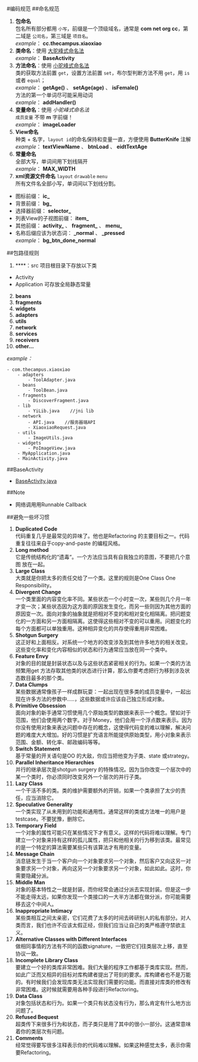 #编码规范
##命名规范
1. **包命名**  
包名所有部分都用 `小写`，前缀是一个顶级域名，通常是 **com net org cc**，第二域是 `公司名`，第三域是 `项目名`。  
*example*： **cc.thecampus.xiaoxiao**  
2. **类命名**：使用 [大驼峰式命名法](http://baike.baidu.com/link?url=Sa5pW2KrG5v21runD8gvGgKC9CBM04X2EYIeA2mgFL9NCb-XamrsczUro5o0Xk3pW_jBnT8o-olFmENfdZibz_)  
*example*： **BaseActivity**  
3. **方法命名**：使用 [小驼峰式命名法](http://baike.baidu.com/link?url=Sa5pW2KrG5v21runD8gvGgKC9CBM04X2EYIeA2mgFL9NCb-XamrsczUro5o0Xk3pW_jBnT8o-olFmENfdZibz_)  
类的获取方法前置 `get`，设置方法前置 `set`，布尔型判断方法不用 `get`，用 `is` 或者 `equal`；  
*example*： **getAge()** 、 **setAge(age)** 、 **isFemale()**  
方法的第一个单词尽可能采用动词  
*example*： **addHandler()**  
4. **变量命名**：使用 *小驼峰式命名法*  
`成员变量` 不带 **m** 字前缀！  
*example*： **imageLoader**  
5. **View命名**  
种类 + 名字，`layout id`的命名保持和变量一直，方便使用 **ButterKnife** 注解  
*example*： **textViewName** 、 **btnLoad** 、 **eidtTextAge**  
6. **常量命名**  
全部大写，单词间用下划线隔开  
*example*： **MAX_WIDTH**  
7. **xml资源文件命名** `layout` `drawable` `menu`  
所有文件名全部小写，单词间以下划线分割。
 - 图标前缀： **ic_**
 - 背景前缀： **bg_**
 - 选择器前缀： **selector_**
 - 列表View的子视图前缀： **item_**
 - 其他前缀： **activity_** 、 **fragment_** 、 **menu_**
 - 名称后缀应该为状态词： **_normal** 、 **_pressed**  
*example*： **bg_btn_done_normal**

##包路径规则
1. **\**：src 项目根目录下存放以下类
 - Activity
 - Application 可存放全局静态常量
2. **beans**
3. **fragments**
4. **widgets**
5. **adapters**
6. **utils**
7. **network**
8. **services**
9. **receivers**
10. **other...**  

*example：*  
```
- com.thecampus.xiaoxiao
    - adapters
        - ToolAdapter.java
    - beans
        - ToolBean.java
    - fragments
        - DiscoverFragment.java
    - lib
        - YiLib.java    //jni lib
    - network
        - API.java    //服务器端API
        - XiaoxiaoRequest.java
    - utils
        - ImageUtils.java
    - widgets
        - PoImageView.java
    - MyApplication.java
    - MainActivity.java
```

##BaseActivity
- [BaseActivity.java](http://git.oschina.net/nekocode/nekoblog/blob/master/category/android/src/BaseActivity.java)

##Note
- 网络调用用Runnable Callback

##避免一些坏习惯
1. **Duplicated Code**  
代码重复几乎是最常见的异味了。他也是Refactoring 的主要目标之一。代码重复往往来自于copy-and-paste 的编程风格。
2. **Long method**  
它是传统结构化的“遗毒“。一个方法应当具有自我独立的意图，不要把几个意图
放在一起。
3. **Large Class**  
大类就是你把太多的责任交给了一个类。这里的规则是One Class One Responsibility。
4. **Divergent Change**  
一个类里面的内容变化率不同。某些状态一个小时变一次，某些则几个月一年才变一次；某些状态因为这方面的原因发生变化，而另一些则因为其他方面的原因变一次。面向对象的抽象就是把相对不变的和相对变化相隔离。把问题变化的一方面和另一方面相隔离。这使得这些相对不变的可以重用。问题变化的每个方面都可以单独重用。这种相异变化的共存使得重用非常困难。
5. **Shotgun Surgery**  
这正好和上面相反。对系统一个地方的改变涉及到其他许多地方的相关改变。这些变化率和变化内容相似的状态和行为通常应当放在同一个类中。
6. **Feature Envy**  
对象的目的就是封装状态以及与这些状态紧密相关的行为。如果一个类的方法频繁用get 方法存取其他类的状态进行计算，那么你要考虑把行为移到涉及状态数目最多的那个类。
7. **Data Clumps**  
某些数据通常像孩子一样成群玩耍：一起出现在很多类的成员变量中，一起出现在许多方法的参数中…..，这些数据或许应该自己独立形成对象。
8. **Primitive Obsession**  
面向对象的新手通常习惯使用几个原始类型的数据来表示一个概念。譬如对于范围，他们会使用两个数字。对于Money，他们会用一个浮点数来表示。因为你没有使用对象来表达问题中存在的概念，这使得代码变的难以理解，解决问题的难度大大增加。好的习惯是扩充语言所能提供原始类型，用小对象来表示范围、金额、转化率、邮政编码等等。
9. **Switch Statement**  
基于常量的开关语句是OO 的大敌，你应当把他变为子类、state 或strategy。
10. **Parallel Inheritance Hierarchies**  
并行的继承层次是shotgun surgery 的特殊情况。因为当你改变一个层次中的某一个类时，你必须同时改变另外一个层次的并行子类。
11. **Lazy Class**  
一个干活不多的类。类的维护需要额外的开销，如果一个类承担了太少的责任，应当消除它。
12. **Speculative Generality**  
一个类实现了从未用到的功能和通用性。通常这样的类或方法唯一的用户是testcase。不要犹豫，删除它。
13. **Temporary Field**  
一个对象的属性可能只在某些情况下才有意义。这样的代码将难以理解。专门建立一个对象来持有这样的孤儿属性，把只和他相关的行为移到该类。最常见的是一个特定的算法需要某些只有该算法才有用的变量。
14. **Message Chain**  
消息链发生于当一个客户向一个对象要求另一个对象，然后客户又向这另一对象要求另一个对象，再向这另一个对象要求另一个对象，如此如此。这时，你需要隐藏分派。
15. **Middle Man**  
对象的基本特性之一就是封装，而你经常会通过分派去实现封装。但是这一步不能走得太远，如果你发现一个类接口的一大半方法都在做分派，你可能需要移去这个中间人。
16. **Inappropriate Intimacy**  
某些类相互之间太亲密，它们花费了太多的时间去砖研别人的私有部分。对人类而言，我们也许不应该太假正经，但我们应当让自己的类严格遵守禁欲主义。
17. **Alternative Classes with Different Interfaces**  
做相同事情的方法有不同的函数signature，一致把它们往类层次上移，直至协议一致。
18. **Incomplete Library Class**  
要建立一个好的类库非常困难。我们大量的程序工作都基于类库实现。然而，如此广泛而又相异的目标对库构建者提出了苛刻的要求。库构建者也不是万能的。有时候我们会发现库类无法实现我们需要的功能。而直接对库类的修改有非常困难。这时候就需要用各种手段进行Refactoring。
19. **Data Class**  
对象包括状态和行为。如果一个类只有状态没有行为，那么肯定有什么地方出问题了。
20. **Refused Bequest**  
超类传下来很多行为和状态，而子类只是用了其中的很小一部分。这通常意味着你的类层次有问题。
21. **Comments**  
经常觉得要写很多注释表示你的代码难以理解。如果这种感觉太多，表示你需要Refactoring。



 